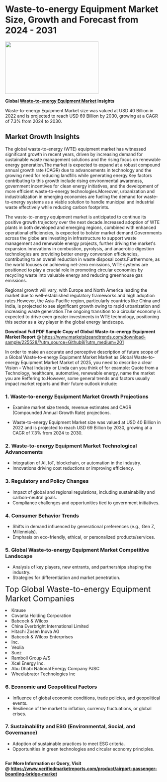 <H1>Waste-to-energy Equipment Market Size, Growth and Forecast from 2024 - 2031</H1><img class="aligncenter size-medium wp-image-584254" src="https://thirdeyenews.in/wp-content/uploads/2024/09/Global-Market-Research-300x168.jpeg" alt="" width="300" height="168" /><p><strong>Global&nbsp;<a href="https://www.marketsizeandtrends.com/download-sample/225528/?utm_source=Github8j?utm_medium=201">Waste-to-energy Equipment Market</a> Insights</strong></p><p>Waste-to-energy Equipment Market size was valued at USD 40 Billion in 2022 and is projected to reach USD 69 Billion by 2030, growing at a CAGR of 7.3% from 2024 to 2030.</p><p><h2>Market Growth Insights</h2> <p>The global waste-to-energy (WTE) equipment market has witnessed significant growth in recent years, driven by increasing demand for sustainable waste management solutions and the rising focus on renewable energy generation.The market is expected to expand at a robust compound annual growth rate (CAGR) due to advancements in technology and the growing need for reducing landfills while generating energy.Key factors contributing to this growth include rising environmental awareness, government incentives for clean energy initiatives, and the development of more efficient waste-to-energy technologies.Moreover, urbanization and industrialization in emerging economies are fueling the demand for waste-to-energy systems as a viable solution to handle municipal and industrial waste effectively while reducing carbon footprints.</p> <p>The waste-to-energy equipment market is anticipated to continue its positive growth trajectory over the next decade.Increased adoption of WTE plants in both developed and emerging regions, combined with enhanced operational efficiencies, is expected to bolster market demand.Governments across the globe are investing in infrastructure to support waste management and renewable energy projects, further driving the market's expansion.Innovations in combustion, pyrolysis, and anaerobic digestion technologies are providing better energy conversion efficiencies, contributing to an overall reduction in waste disposal costs.Furthermore, as the world focuses on achieving net-zero emissions, WTE systems are positioned to play a crucial role in promoting circular economies by recycling waste into valuable energy and reducing greenhouse gas emissions.<p>Regional growth will vary, with Europe and North America leading the market due to well-established regulatory frameworks and high adoption rates.However, the Asia-Pacific region, particularly countries like China and India, is projected to see significant growth owing to rapid urbanization and increasing waste generation.The ongoing transition to a circular economy is expected to drive even greater investments in WTE technology, positioning this sector as a key player in the global energy landscape.</p> <p><span class=""><strong>Download Full PDF Sample Copy of Global Waste-to-energy Equipment Market Report</strong> @ <a href="https://www.marketsizeandtrends.com/download-sample/225528/?utm_source=Github8j?utm_medium=201" target="_blank">https://www.marketsizeandtrends.com/download-sample/225528/?utm_source=Github8j?utm_medium=201</a></span></p><p>In order to make an accurate and perceptive description of future scope of a Global&nbsp;Waste-to-energy Equipment Market Market as Global&nbsp;Waste-to-energy Equipment Market Market of 2025, you need to describe a clear Vision &ndash; What Industry or Linda can you think of for example: Quote from a Technology, healthcare, automotive, renewable energy, name the market you are Reffering to.However, some general trends and factors usually impact market reports and their future outlook include:</p><h3>1.&nbsp;<strong>Waste-to-energy Equipment Market Growth Projections</strong></h3><ul><li>Examine market size trends, revenue estimates and CAGR (Compounded Annual Growth Rate) projections.</li><li><p>Waste-to-energy Equipment Market size was valued at USD 40 Billion in 2022 and is projected to reach USD 69 Billion by 2030, growing at a CAGR of 7.3% from 2024 to 2030.</p></li></ul><h3>2.&nbsp;<strong>Waste-to-energy Equipment Market Technological Advancements</strong></h3><ul><li>Integration of AI, IoT, blockchain, or automation in the industry.</li><li>Innovations driving cost reductions or improving efficiency.</li></ul><h3>3.&nbsp;<strong>Regulatory and Policy Changes</strong></h3><ul><li>Impact of global and regional regulations, including sustainability and carbon-neutral goals.</li><li>Compliance challenges and opportunities tied to government initiatives.</li></ul><h3>4.&nbsp;<strong>Consumer Behavior Trends</strong></h3><ul><li>Shifts in demand influenced by generational preferences (e.g., Gen Z, Millennials).</li><li>Emphasis on eco-friendly, ethical, or personalized products/services.</li></ul><h3>5.&nbsp;<strong>Global Waste-to-energy Equipment Market Competitive Landscape</strong></h3><ul><li>Analysis of key players, new entrants, and partnerships shaping the industry.</li><li>Strategies for differentiation and market penetration.</li></ul><p data-pm-slice="1 1 []"><span style="color: inherit; font-family: inherit; font-size: 25px;">Top Global Waste-to-energy Equipment Market Companies</span></p><div class="" data-test-id=""><p><li>Krause</li><li> Covanta Holding Corporation</li><li> Babcock & Wilcox</li><li> China Everbright International Limited</li><li> Hitachi Zosen Inova AG</li><li> Babcock & Wilcox Enterprises</li><li> Inc.</li><li> Veolia</li><li> Suez</li><li> Ramboll Group A/S</li><li> Xcel Energy Inc.</li><li> Abu Dhabi National Energy Company PJSC</li><li> Wheelabrator Technologies Inc</li></p></div><h3>6.&nbsp;<strong>Economic and Geopolitical Factors</strong></h3><ul><li>Influence of global economic conditions, trade policies, and geopolitical events.</li><li>Resilience of the market to inflation, currency fluctuations, or global crises.</li></ul><h3>7.&nbsp;<strong>Sustainability and ESG (Environmental, Social, and Governance)</strong></h3><ul><li>Adoption of sustainable practices to meet ESG criteria.</li><li>Opportunities in green technologies and circular economy principles.</li></ul><h2><strong style="font-size: 14px;">For More Information or Query, Visit @&nbsp;</strong><a style="background-color: #ffffff; font-size: 14px;" href="https://www.marketsizeandtrends.com/report/waste-to-energy-equipment-market/" target="_blank">https://www.verifiedmarketreports.com/product/airport-passenger-boarding-bridge-market</a></h2>